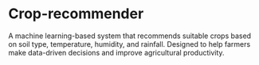 # Crop-recommender
A machine learning-based system that recommends suitable crops based on soil type, temperature, humidity, and rainfall. Designed to help farmers make data-driven decisions and improve agricultural productivity.
